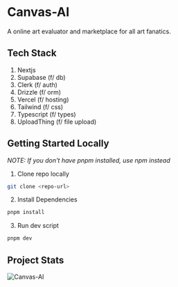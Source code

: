 # Canvas-AI
A online art evaluator and marketplace for all art fanatics.

## Tech Stack
1. Nextjs 
2. Supabase (f/ db)
3. Clerk (f/ auth)
4. Drizzle (f/ orm) 
5. Vercel (f/ hosting)
6. Tailwind (f/ css)
7. Typescript (f/ types)
8. UploadThing (f/ file upload)

## Getting Started Locally
*NOTE: If you don't have pnpm installed, use npm instead*
1. Clone repo locally 
```bash
git clone <repo-url>
```
2. Install Dependencies
```bash
pnpm install
```
3. Run dev script  
```bash
pnpm dev
```

## Project Stats
![Canvas-AI](https://repobeats.axiom.co/api/embed/95a8e539785dda7a124bca09dd2c088a77d65bc8.svg "Repobeats analytics image")


